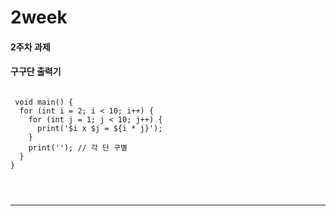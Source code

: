 # 2week

#### 2주차 과제

#### 구구단 출력기

<pre>
<code>
 void main() {
  for (int i = 2; i < 10; i++) {
    for (int j = 1; j < 10; j++) {
      print('$i x $j = ${i * j}');
    }
    print(''); // 각 단 구별
  }
} 
</pre>   
</code>
<hr>
